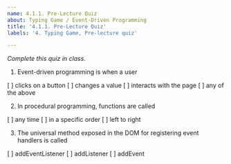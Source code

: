 ```yaml
---
name: 4.1.1. Pre-Lecture Quiz
about: Typing Game / Event-Driven Programming
title: '4.1.1. Pre-Lecture Quiz'
labels: '4. Typing Game, Pre-lecture quiz'

---
```

*Complete this quiz in class.*

1. Event-driven programming is when a user 

[ ] clicks on a button
[ ] changes a value
[ ] interacts with the page
[ ] any of the above

2. In procedural programming, functions are called

[ ] any time
[ ] in a specific order
[ ] left to right

3. The universal method exposed in the DOM for registering event handlers is called
   
[ ] addEventListener
[ ] addListener
[ ] addEvent
